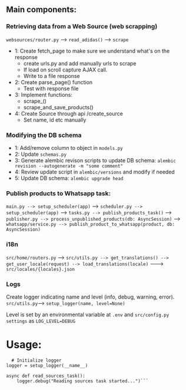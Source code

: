 ## Main components:
### Retrieving data from a Web Source (web scrapping)

`websources/router.py` --> `read_adidas()` --> `scrape`

- 1: Create fetch_page to make sure we understand what's on the response
  - create urls.py and add manually urls to scrape
  - If load on scroll capture AJAX call.
  - Write to a file response
- 2: Create parse_page() function
  - Test with response file
- 3: Implement functions:
  - scrape_<brand>()
  - scrape_and_save_products()
- 4: Create Source through api /create_source
  - Set name, id etc manually


### Modifying the DB schema
- 1: Add/remove column to object in `models.py`
- 2: Update `schemas.py`
- 3: Generate alembic revison scripts to update DB schema:
`alembic revision --autogenerate -m "some comment"`
- 4: Review update script in `alembic/versions` and modify if needed
- 5: Update DB schema: `alembic upgrade head`

### Publish products to Whatsapp task:
`main.py --> setup_scheduler(app)` --> `scheduler.py --> setup_scheduler(app)` --> `tasks.py --> publish_products_task()` --> `publisher.py --> process_unpublished_products(db: AsyncSession)` --> `whatsapp/service.py --> publish_product_to_whatsapp(product, db: AsyncSession)`

### i18n
`src/home/routers.py` --> `src/utils.py --> get_translations() --> get_user_locale(request) --> load_translations(locale)` ---> `src/locales/{locales}.json`


### Logs
Create logger indicating name and level (info, debug, warning, error).
`src/utils.py`--> `setup_logger(name, level=None)`

Level is set by an environmental variable at `.env` and `src/config.py settings` as `LOG_LEVEL=DEBUG`

# Usage:
```from src.utils import setup_logger
  # Initialize logger
logger = setup_logger(__name__)

async def read_sources_task():
    logger.debug("Reading sources task started...")```